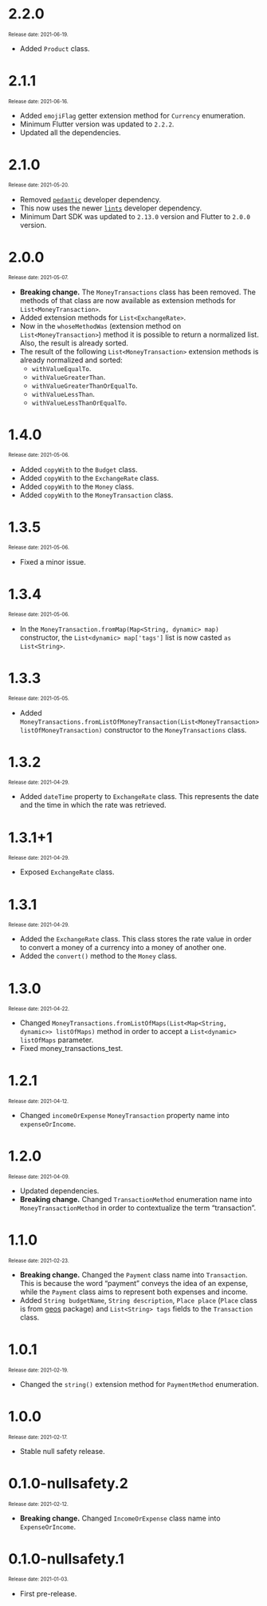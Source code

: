 # 2.2.0

<sup><sub>Release date: 2021-06-19.</sub></sup>

* Added `Product` class.

# 2.1.1

<sup><sub>Release date: 2021-06-16.</sub></sup>

* Added `emojiFlag` getter extension method for `Currency` enumeration.
* Minimum Flutter version was updated to `2.2.2`.
* Updated all the dependencies.

# 2.1.0

<sup><sub>Release date: 2021-05-20.</sub></sup>

* Removed [`pedantic`](https://pub.dev/packages/pedantic) developer dependency.
* This now uses the newer [`lints`](https://pub.dev/packages/lints) developer dependency.
* Minimum Dart SDK was updated to `2.13.0` version and Flutter to `2.0.0` version.

# 2.0.0

<sup><sub>Release date: 2021-05-07.</sub></sup>

* **Breaking change.** The `MoneyTransactions` class has been removed. The methods of that class are now available as extension methods for `List<MoneyTransaction>`.
* Added extension methods for `List<ExchangeRate>`.
* Now in the `whoseMethodWas` (extension method on `List<MoneyTransaction>`) method it is possible to return a normalized list. Also, the result is already sorted.
* The result of the following `List<MoneyTransaction>` extension methods is already normalized and sorted:
  * `withValueEqualTo`.
  * `withValueGreaterThan`.
  * `withValueGreaterThanOrEqualTo`.
  * `withValueLessThan`.
  * `withValueLessThanOrEqualTo`.

# 1.4.0

<sup><sub>Release date: 2021-05-06.</sub></sup>

* Added `copyWith` to the `Budget` class.
* Added `copyWith` to the `ExchangeRate` class.
* Added `copyWith` to the `Money` class.
* Added `copyWith` to the `MoneyTransaction` class.

# 1.3.5

<sup><sub>Release date: 2021-05-06.</sub></sup>

* Fixed a minor issue.

# 1.3.4

<sup><sub>Release date: 2021-05-06.</sub></sup>

* In the `MoneyTransaction.fromMap(Map<String, dynamic> map)` constructor, the `List<dynamic> map['tags']` list is now casted `as List<String>`.

# 1.3.3

<sup><sub>Release date: 2021-05-05.</sub></sup>

* Added `MoneyTransactions.fromListOfMoneyTransaction(List<MoneyTransaction> listOfMoneyTransaction)` constructor to the `MoneyTransactions` class.

# 1.3.2

<sup><sub>Release date: 2021-04-29.</sub></sup>

* Added `dateTime` property to `ExchangeRate` class. This represents the date and the time in which the rate was retrieved.

# 1.3.1+1

<sup><sub>Release date: 2021-04-29.</sub></sup>

* Exposed `ExchangeRate` class.

# 1.3.1

<sup><sub>Release date: 2021-04-29.</sub></sup>

* Added the `ExchangeRate` class. This class stores the rate value in order to convert a money of a currency into a money of another one.
* Added the `convert()` method to the `Money` class.

# 1.3.0

<sup><sub>Release date: 2021-04-22.</sub></sup>

* Changed `MoneyTransactions.fromListOfMaps(List<Map<String, dynamic>> listOfMaps)` method in order to accept a `List<dynamic> listOfMaps` parameter.
* Fixed money_transactions_test.

# 1.2.1

<sup><sub>Release date: 2021-04-12.</sub></sup>

* Changed `incomeOrExpense` `MoneyTransaction` property name into `expenseOrIncome`.

# 1.2.0

<sup><sub>Release date: 2021-04-09.</sub></sup>

* Updated dependencies.
* **Breaking change.** Changed `TransactionMethod` enumeration name into `MoneyTransactionMethod` in order to contextualize the term “transaction”.

# 1.1.0

<sup><sub>Release date: 2021-02-23.</sub></sup>

* **Breaking change.** Changed the `Payment` class name into `Transaction`. This is because the word “payment” conveys the idea of an expense, while the `Payment` class aims to represent both expenses and income.
* Added `String budgetName`, `String description`, `Place place` (`Place` class is from [geos](https://pub.dev/packages/geos) package) and `List<String> tags` fields to the `Transaction` class.

# 1.0.1

<sup><sub>Release date: 2021-02-19.</sub></sup>

* Changed the `string()` extension method for `PaymentMethod` enumeration.

# 1.0.0

<sup><sub>Release date: 2021-02-17.</sub></sup>

* Stable null safety release.

# 0.1.0-nullsafety.2

<sup><sub>Release date: 2021-02-12.</sub></sup>

* **Breaking change.** Changed `IncomeOrExpense` class name into `ExpenseOrIncome`.

# 0.1.0-nullsafety.1

<sup><sub>Release date: 2021-01-03.</sub></sup>

* First pre-release.
